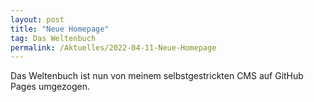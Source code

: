 ```yaml
---
layout: post
title: "Neue Homepage"
tag: Das Weltenbuch
permalink: /Aktuelles/2022-04-11-Neue-Homepage
---
```


Das Weltenbuch ist nun von meinem selbstgestrickten CMS auf GitHub Pages umgezogen.
